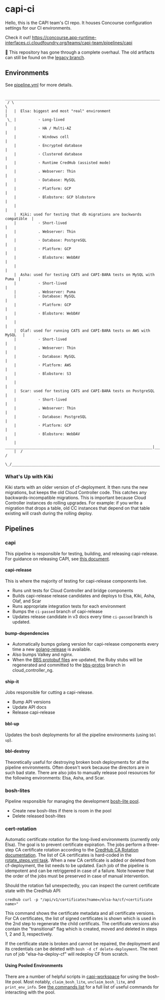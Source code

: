 # capi-ci

Hello, this is the CAPI team's CI repo. It houses Concourse configuration settings for our CI environments.

Check it out! https://concourse.app-runtime-interfaces.ci.cloudfoundry.org/teams/capi-team/pipelines/capi

:pushpin: This repository has gone through a complete overhaul. The old artifacts can still be found on the [legacy branch](https://github.com/cloudfoundry/capi-ci/tree/legacy).

## Environments

See [pipeline.yml](https://github.com/cloudfoundry/capi-ci/blob/main/ci/pipeline.yml) for more details.

```
   ________________________________________________________________________
 / \                                                                       \
|   |  Elsa: biggest and most "real" environment                           |
 \_ |          · Long-lived                                                |
    |          · HA / Multi-AZ                                             |
    |          · Windows cell                                              |
    |          · Encrypted database                                        |
    |          · Clustered database                                        |
    |          · Runtime CredHub (assisted mode)                           |
    |          . Webserver: Thin                                           |
    |          · Database: MySQL                                           |
    |          · Platform: GCP                                             |
    |          · Blobstore: GCP blobstore                                  |
    |                                                                      |
    |  Kiki: used for testing that db migrations are backwards compatible  |
    |          · Short-lived                                               |
    |          . Webserver: Thin                                           |
    |          · Database: PostgreSQL                                      |
    |          · Platform: GCP                                             |
    |          · Blobstore: WebDAV                                         |
    |                                                                      |
    |  Asha: used for testing CATS and CAPI-BARA tests on MySQL with Puma  |
    |          · Short-lived                                               |
    |          . Webserver: Puma
    |          · Database: MySQL                                           |
    |          · Platform: GCP                                             |
    |          · Blobstore: WebDAV                                         |
    |                                                                      |
    |  Olaf: used for running CATS and CAPI-BARA tests on AWS with MySQL   |
    |          · Short-lived                                               |
    |          . Webserver: Thin                                           |
    |          · Database: MySQL                                           |
    |          · Platform: AWS                                             |
    |          · Blobstore: S3                                             |
    |                                                                      |
    |  Scar: used for testing CATS and CAPI-BARA tests on PostgreSQL       |
    |          · Short-lived                                               |
    |          . Webserver: Thin                                           |
    |          · Database: PostgreSQL                                      |
    |          · Platform: GCP                                             |
    |          · Blobstore: WebDAV                                         |
    |   ___________________________________________________________________|___
    |  /                                                                      /
    \_/______________________________________________________________________/
```

### What's Up with Kiki

Kiki starts with an older version of cf-deployment. It then runs the new migrations, but keeps the old Cloud Controller code. This catches any backwards-incompatible migrations. This is important because Cloud Controller instances do rolling upgrades. For example: if you write a migration that drops a table, old CC instances that depend on that table existing will crash during the rolling deploy.

## Pipelines

### capi

This pipeline is responsible for testing, building, and releasing capi-release. For guidance on releasing CAPI, see [this document](https://github.com/cloudfoundry/capi-release/blob/develop/docs/releasing-capi.md).

#### capi-release

This is where the majority of testing for capi-release components live.

- Runs unit tests for Cloud Controller and bridge components
- Builds capi-release release candidates and deploys to Elsa, Kiki, Asha, Olaf, and Scar
- Runs appropriate integration tests for each environment
- Bumps the `ci-passed` branch of capi-release
- Updates release candidate in v3 docs every time `ci-passed` branch is updated.

#### bump-dependencies

- Automatically bumps golang version for capi-release components every time a new [golang-release](https://github.com/bosh-packages/golang-release) is available.
- Also bumps Valkey and nginx.
- When the [BBS protobuf files](https://github.com/cloudfoundry/bbs/tree/main/models) are updated, the Ruby stubs will be regenerated and committed to the [bbs-protos](https://github.com/cloudfoundry/cloud_controller_ng/tree/bbs-protos) branch in cloud_controller_ng.

#### ship-it

Jobs responsible for cutting a capi-release.

- Bump API versions
- Update API docs
- Release capi-release

#### bbl-up

Updates the bosh deployments for all the pipeline environments (using `bbl up`).

#### bbl-destroy

Theoretically useful for destroying broken bosh deployments for all the pipeline environments. Often doesn't work because the directors are in such bad state. There are also jobs to manually release pool resources for the following environments: Elsa, Asha, and Scar.

### bosh-lites

Pipeline responsible for managing the development [bosh-lite pool](https://github.com/cloudfoundry/capi-env-pool/).

- Create new bosh-lites if there is room in the pool
- Delete released bosh-lites

### cert-rotation

Automatic certificate rotation for the long-lived environments (currently only Elsa). The goal is to prevent certificate expiration. The jobs perform a three-step CA certificate rotation according to the [CredHub CA Rotation documentation](https://github.com/pivotal/credhub-release/blob/main/docs/ca-rotation.md). The list of CA certificates is hard-coded in the [rotate_steps.yml task](./ci/rotate-certs/rotate_steps.yml). When a new CA certificate is added or deleted from cf-deployment, the list needs to be updated. Each job of the pipeline is idempotent and can be retriggered in case of a failure. Note however that the order of the jobs must be preserved in case of manual intervention.

Should the rotation fail unexpectedly, you can inspect the current certificate state with the CredHub API:
```
credhub curl -p "/api/v1/certificates?name=/elsa-ha/cf/<certificate name>"
```
This command shows the certificate metadata and all certificate versions. For CA certificates, the list of signed certificates is shown which is used in the 2nd step to regenerate the child certificats. The certificate versions also contain the "transitional" flag which is created, moved and deleted in steps 1, 2 and 3, respectively.

If the certificate state is broken and cannot be repaired, the deployment and its credentials can be deleted with `bosh -d cf delete-deployment`. The next run of job "elsa-ha-deploy-cf" will redeploy CF from scratch.

#### Using Pooled Environments

There are a number of helpful scripts in [capi-workspace](https://github.com/cloudfoundry/capi-workspace) for using the bosh-lite pool. Most notably, `claim_bosh_lite`, `unclaim_bosh_lite`, and `print_env_info`. See [the commands list](https://github.com/cloudfoundry/capi-workspace#capi-commands) for a full list of useful commands for interacting with the pool.
